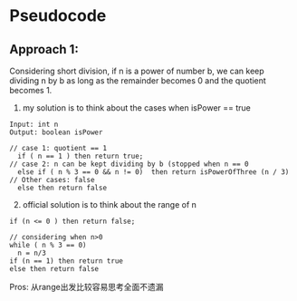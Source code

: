 # Pseudocode
## Approach 1: 
Considering short division, if n is a power of number b, we can keep dividing n by b as long as the remainder becomes 0 and the quotient becomes 1. 

1. my solution is to think about the cases when isPower == true

```
Input: int n
Output: boolean isPower

// case 1: quotient == 1
  if ( n == 1 ) then return true;
// case 2: n can be kept dividing by b (stopped when n == 0
  else if ( n % 3 == 0 && n != 0)  then return isPowerOfThree (n / 3)
// Other cases: false
  else then return false
```

2. official solution is to think about the range of n 

```
if (n <= 0 ) then return false;

// considering when n>0
while ( n % 3 == 0) 
  n = n/3
if (n == 1) then return true
else then return false
```

Pros: 从range出发比较容易思考全面不遗漏 
